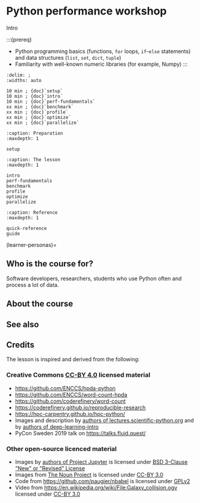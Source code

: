 # Python performance workshop

Intro

:::{prereq}

- Python programming basics (functions, `for` loops, `if`-`else` statements) and data structures (`list`, `set`, `dict`, `tuple`)
- Familiarity with well-known numeric libraries (for example, Numpy)
:::

```{csv-table}
:delim: ;
:widths: auto

10 min ; {doc}`setup`
10 min ; {doc}`intro`
10 min ; {doc}`perf-fundamentals`
xx min ; {doc}`benchmark`
xx min ; {doc}`profile`
xx min ; {doc}`optimize`
xx min ; {doc}`parallelize`
```

```{toctree}
:caption: Preparation
:maxdepth: 1

setup
```

```{toctree}
:caption: The lesson
:maxdepth: 1

intro
perf-fundamentals
benchmark
profile
optimize
parallelize
```

```{toctree}
:caption: Reference
:maxdepth: 1

quick-reference
guide
```

(learner-personas)=

## Who is the course for?

Software developers, researchers, students who use Python often and process a lot of data.

## About the course

## See also

## Credits

The lesson is inspired and derived from the following:

### Creative Commons [CC-BY 4.0](https://creativecommons.org/licenses/by/4.0/) licensed material

- https://github.com/ENCCS/hpda-python
- https://github.com/ENCCS/word-count-hpda
- https://github.com/coderefinery/word-count
- https://coderefinery.github.io/reproducible-research
- https://hpc-carpentry.github.io/hpc-python/
- Images and description by [authors of lectures.scientific-python.org](https://lectures.scientific-python.org/preface.html#authors) 
and by [authors of deep-learning-intro](https://github.com/carpentries-incubator/deep-learning-intro/blob/main/AUTHORS)
- PyCon Sweden 2019 talk on https://talks.fluid.quest/

### Other open-source licenced material

- Images by [authors of Project Jupyter](https://jupyter.org) is licensed under [BSD 3-Clause "New" or "Revised" License](https://github.com/jupyter/jupyter.github.io/blob/main/LICENSE)
- Images from [The Noun Project](https://thenounproject.com) is licensed under [CC-BY 3.0](https://creativecommons.org/licenses/by/3.0/.)
- Code from <https://github.com/paugier/nbabel> is licensed under [GPLv2](https://github.com/paugier/nbabel/blob/main/LICENSE)
- Video from <https://en.wikipedia.org/wiki/File:Galaxy_collision.ogv> licensed under [CC-BY 3.0](https://creativecommons.org/licenses/by/3.0/.)